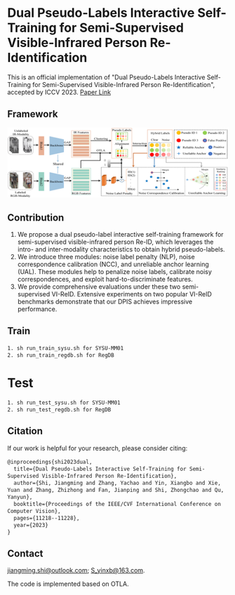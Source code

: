 # Dual Pseudo-Labels Interactive Self-Training for Semi-Supervised Visible-Infrared Person Re-Identification 

This is an official implementation of "Dual Pseudo-Labels Interactive Self-Training for Semi-Supervised Visible-Infrared Person Re-Identification", accepted by ICCV 2023. [Paper Link](https://openaccess.thecvf.com/content/ICCV2023/papers/Shi_Dual_Pseudo-Labels_Interactive_Self-Training_for_Semi-Supervised_Visible-Infrared_Person_Re-Identification_ICCV_2023_paper.pdf)

## Framework
![DPIS](framework_DPIS.png)

## Contribution
1. We propose a dual pseudo-label interactive self-training framework for semi-supervised visible-infrared person Re-ID, which leverages the intro- and inter-modality characteristics to obtain hybrid pseudo-labels.
2. We introduce three modules: noise label penalty (NLP), noise correspondence calibration (NCC), and unreliable anchor learning (UAL). These modules help to penalize noise labels, calibrate noisy correspondences, and exploit hard-to-discriminate features.
3. We provide comprehensive evaluations under these two semi-supervised VI-ReID. Extensive experiments on two popular VI-ReID benchmarks demonstrate that our DPIS achieves impressive performance.

## Train
```
1. sh run_train_sysu.sh for SYSU-MM01
2. sh run_train_regdb.sh for RegDB
```
# Test
```
1. sh run_test_sysu.sh for SYSU-MM01
2. sh run_test_regdb.sh for RegDB
```

## Citation
If our work is helpful for your research, please consider citing:
```
@inproceedings{shi2023dual,
  title={Dual Pseudo-Labels Interactive Self-Training for Semi-Supervised Visible-Infrared Person Re-Identification},
  author={Shi, Jiangming and Zhang, Yachao and Yin, Xiangbo and Xie, Yuan and Zhang, Zhizhong and Fan, Jianping and Shi, Zhongchao and Qu, Yanyun},
  booktitle={Proceedings of the IEEE/CVF International Conference on Computer Vision},
  pages={11218--11228},
  year={2023}
}
```

## Contact
jiangming.shi@outlook.com; S_yinxb@163.com.

The code is implemented based on OTLA.

